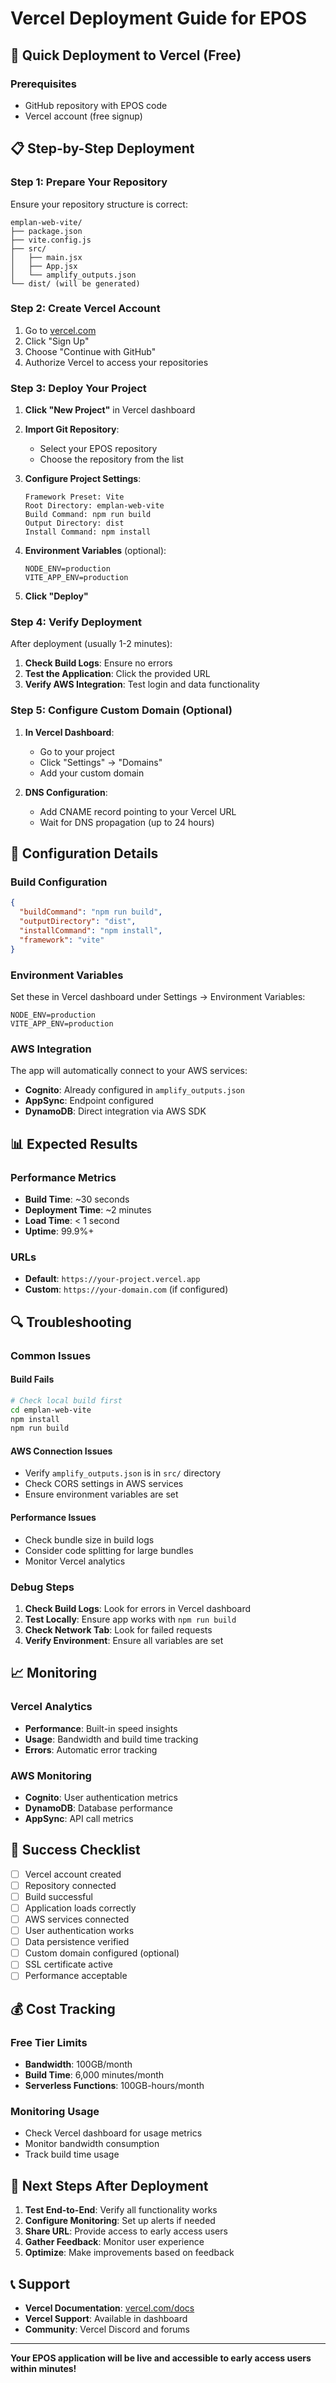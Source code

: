 # Vercel Deployment Guide for EPOS

## 🚀 Quick Deployment to Vercel (Free)

### Prerequisites
- GitHub repository with EPOS code
- Vercel account (free signup)

## 📋 Step-by-Step Deployment

### Step 1: Prepare Your Repository

Ensure your repository structure is correct:
```
emplan-web-vite/
├── package.json
├── vite.config.js
├── src/
│   ├── main.jsx
│   ├── App.jsx
│   └── amplify_outputs.json
└── dist/ (will be generated)
```

### Step 2: Create Vercel Account

1. Go to [vercel.com](https://vercel.com)
2. Click "Sign Up"
3. Choose "Continue with GitHub"
4. Authorize Vercel to access your repositories

### Step 3: Deploy Your Project

1. **Click "New Project"** in Vercel dashboard
2. **Import Git Repository**:
   - Select your EPOS repository
   - Choose the repository from the list

3. **Configure Project Settings**:
   ```
   Framework Preset: Vite
   Root Directory: emplan-web-vite
   Build Command: npm run build
   Output Directory: dist
   Install Command: npm install
   ```

4. **Environment Variables** (optional):
   ```
   NODE_ENV=production
   VITE_APP_ENV=production
   ```

5. **Click "Deploy"**

### Step 4: Verify Deployment

After deployment (usually 1-2 minutes):

1. **Check Build Logs**: Ensure no errors
2. **Test the Application**: Click the provided URL
3. **Verify AWS Integration**: Test login and data functionality

### Step 5: Configure Custom Domain (Optional)

1. **In Vercel Dashboard**:
   - Go to your project
   - Click "Settings" → "Domains"
   - Add your custom domain

2. **DNS Configuration**:
   - Add CNAME record pointing to your Vercel URL
   - Wait for DNS propagation (up to 24 hours)

## 🔧 Configuration Details

### Build Configuration
```json
{
  "buildCommand": "npm run build",
  "outputDirectory": "dist",
  "installCommand": "npm install",
  "framework": "vite"
}
```

### Environment Variables
Set these in Vercel dashboard under Settings → Environment Variables:

```
NODE_ENV=production
VITE_APP_ENV=production
```

### AWS Integration
The app will automatically connect to your AWS services:
- **Cognito**: Already configured in `amplify_outputs.json`
- **AppSync**: Endpoint configured
- **DynamoDB**: Direct integration via AWS SDK

## 📊 Expected Results

### Performance Metrics
- **Build Time**: ~30 seconds
- **Deployment Time**: ~2 minutes
- **Load Time**: < 1 second
- **Uptime**: 99.9%+

### URLs
- **Default**: `https://your-project.vercel.app`
- **Custom**: `https://your-domain.com` (if configured)

## 🔍 Troubleshooting

### Common Issues

#### Build Fails
```bash
# Check local build first
cd emplan-web-vite
npm install
npm run build
```

#### AWS Connection Issues
- Verify `amplify_outputs.json` is in `src/` directory
- Check CORS settings in AWS services
- Ensure environment variables are set

#### Performance Issues
- Check bundle size in build logs
- Consider code splitting for large bundles
- Monitor Vercel analytics

### Debug Steps
1. **Check Build Logs**: Look for errors in Vercel dashboard
2. **Test Locally**: Ensure app works with `npm run build`
3. **Check Network Tab**: Look for failed requests
4. **Verify Environment**: Ensure all variables are set

## 📈 Monitoring

### Vercel Analytics
- **Performance**: Built-in speed insights
- **Usage**: Bandwidth and build time tracking
- **Errors**: Automatic error tracking

### AWS Monitoring
- **Cognito**: User authentication metrics
- **DynamoDB**: Database performance
- **AppSync**: API call metrics

## 🎯 Success Checklist

- [ ] Vercel account created
- [ ] Repository connected
- [ ] Build successful
- [ ] Application loads correctly
- [ ] AWS services connected
- [ ] User authentication works
- [ ] Data persistence verified
- [ ] Custom domain configured (optional)
- [ ] SSL certificate active
- [ ] Performance acceptable

## 💰 Cost Tracking

### Free Tier Limits
- **Bandwidth**: 100GB/month
- **Build Time**: 6,000 minutes/month
- **Serverless Functions**: 100GB-hours/month

### Monitoring Usage
- Check Vercel dashboard for usage metrics
- Monitor bandwidth consumption
- Track build time usage

## 🚀 Next Steps After Deployment

1. **Test End-to-End**: Verify all functionality works
2. **Configure Monitoring**: Set up alerts if needed
3. **Share URL**: Provide access to early access users
4. **Gather Feedback**: Monitor user experience
5. **Optimize**: Make improvements based on feedback

## 📞 Support

- **Vercel Documentation**: [vercel.com/docs](https://vercel.com/docs)
- **Vercel Support**: Available in dashboard
- **Community**: Vercel Discord and forums

---

**Your EPOS application will be live and accessible to early access users within minutes!**
